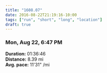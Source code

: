 ```yaml
---
title: "1608.07"
date: 2016-08-22T21:19:16-10:00
tags: ["run", "short", "long", "location"]
draft: true
---
```


### Mon, Aug 22, 6:47 PM

**Duration:** 01:36:46  
**Distance:** 8.39 mi  
**Avg. pace:** 11'31" /mi